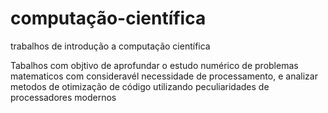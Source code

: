 # computação-científica
trabalhos de introdução a computação científica

Tabalhos com objtivo de aprofundar o estudo numérico de problemas matematicos com consideravél necessidade de processamento, e analizar metodos de otimização de código utilizando peculiaridades de processadores modernos 
